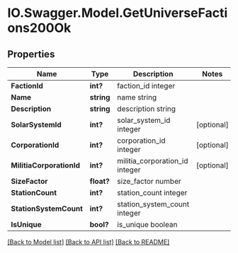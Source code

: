 # IO.Swagger.Model.GetUniverseFactions200Ok
## Properties

Name | Type | Description | Notes
------------ | ------------- | ------------- | -------------
**FactionId** | **int?** | faction_id integer | 
**Name** | **string** | name string | 
**Description** | **string** | description string | 
**SolarSystemId** | **int?** | solar_system_id integer | [optional] 
**CorporationId** | **int?** | corporation_id integer | [optional] 
**MilitiaCorporationId** | **int?** | militia_corporation_id integer | [optional] 
**SizeFactor** | **float?** | size_factor number | 
**StationCount** | **int?** | station_count integer | 
**StationSystemCount** | **int?** | station_system_count integer | 
**IsUnique** | **bool?** | is_unique boolean | 

[[Back to Model list]](../README.md#documentation-for-models) [[Back to API list]](../README.md#documentation-for-api-endpoints) [[Back to README]](../README.md)

